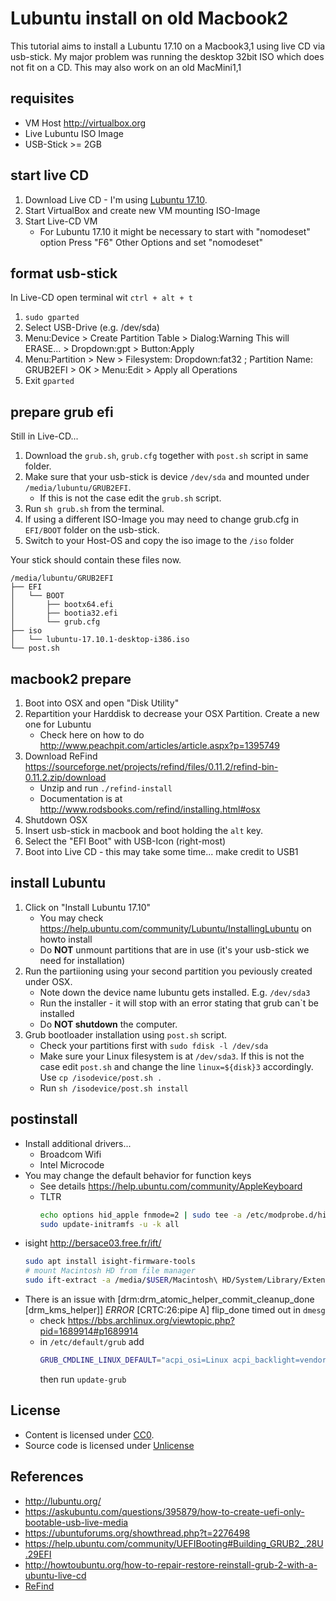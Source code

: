 # Lubuntu install on old Macbook2

This tutorial aims to install a Lubuntu 17.10 on a Macbook3,1 using live CD via usb-stick.
My major problem was running the desktop 32bit ISO which does not fit on a CD. This may also work on an old MacMini1,1

## requisites

- VM Host http://virtualbox.org
- Live Lubuntu ISO Image
- USB-Stick >= 2GB

## start live CD

1. Download Live CD - I'm using [Lubuntu 17.10][Lubuntu 17.10].
2. Start VirtualBox and create new VM mounting ISO-Image
3. Start Live-CD VM
   - For Lubuntu 17.10 it might be necessary to start with "nomodeset" option
     Press "F6" Other Options and set "nomodeset"

## format usb-stick

In Live-CD open terminal wit `ctrl + alt + t`

1. `sudo gparted`
2. Select USB-Drive (e.g. /dev/sda)
3. Menu:Device > Create Partition Table > Dialog:Warning This will ERASE... > Dropdown:gpt > Button:Apply
4. Menu:Partition > New > Filesystem: Dropdown:fat32 ; Partition Name: GRUB2EFI > OK > Menu:Edit > Apply all Operations
5. Exit `gparted`

## prepare grub efi

Still in Live-CD...

1. Download the `grub.sh`, `grub.cfg` together with `post.sh` script in same folder.
2. Make sure that your usb-stick is device `/dev/sda` and mounted under `/media/lubuntu/GRUB2EFI`.
   - If this is not the case edit the `grub.sh` script.
3. Run `sh grub.sh` from the terminal.
4. If using a different ISO-Image you may need to change grub.cfg in `EFI/BOOT` folder on the usb-stick.
5. Switch to your Host-OS and copy the iso image to the `/iso` folder

  Your stick should contain these files now.
  ````
  /media/lubuntu/GRUB2EFI
  ├── EFI
  │   └── BOOT
  │       ├── bootx64.efi
  │       ├── bootia32.efi
  │       └── grub.cfg
  ├── iso
  │   └── lubuntu-17.10.1-desktop-i386.iso
  └── post.sh
  ````

## macbook2 prepare

1. Boot into OSX and open "Disk Utility"
2. Repartition your Harddisk to decrease your OSX Partition. Create a new one for Lubuntu
   - Check here on how to do <http://www.peachpit.com/articles/article.aspx?p=1395749>
3. Download ReFind <https://sourceforge.net/projects/refind/files/0.11.2/refind-bin-0.11.2.zip/download>
   - Unzip and run `./refind-install`
   - Documentation is at <http://www.rodsbooks.com/refind/installing.html#osx>
4. Shutdown OSX
5. Insert usb-stick in macbook and boot holding the `alt` key.
6. Select the "EFI Boot" with USB-Icon (right-most)
7. Boot into Live CD - this may take some time... make credit to USB1

## install Lubuntu

1. Click on "Install Lubuntu 17.10"
   - You may check <https://help.ubuntu.com/community/Lubuntu/InstallingLubuntu> on howto install
   - Do **NOT** unmount partitions that are in use (it's your usb-stick we need for installation)
2. Run the partiioning using your second partition you peviously created under OSX.
   - Note down the device name lubuntu gets installed. E.g. `/dev/sda3`
   - Run the installer - it will stop with an error stating that grub can`t be installed
   - Do **NOT shutdown** the computer.
3. Grub bootloader installation using `post.sh` script.
   - Check your partitions first with `sudo fdisk -l /dev/sda`
   - Make sure your Linux filesystem is at `/dev/sda3`. If this is not the case edit `post.sh` and change the line `linux=${disk}3` accordingly. Use `cp /isodevice/post.sh .`
   - Run `sh /isodevice/post.sh install`

## postinstall

- Install additional drivers...
  - Broadcom Wifi
  - Intel Microcode
- You may change the default behavior for function keys
  - See details https://help.ubuntu.com/community/AppleKeyboard
  - TLTR
    ```bash
    echo options hid_apple fnmode=2 | sudo tee -a /etc/modprobe.d/hid_apple.conf
    sudo update-initramfs -u -k all
    ```
- isight http://bersace03.free.fr/ift/
  ```bash
  sudo apt install isight-firmware-tools
  # mount Macintosh HD from file manager
  sudo ift-extract -a /media/$USER/Macintosh\ HD/System/Library/Extensions/IOUSBFamily.kext/Contents/PlugIns/AppleUSBVideoSupport.kext/Contents/MacOS/AppleUSBVideoSupport
  ```
- There is an issue with [drm:drm_atomic_helper_commit_cleanup_done [drm_kms_helper]] *ERROR* [CRTC:26:pipe A] flip_done timed out in `dmesg`
  - check https://bbs.archlinux.org/viewtopic.php?pid=1689914#p1689914
  - in `/etc/default/grub` add
    ```bash
    GRUB_CMDLINE_LINUX_DEFAULT="acpi_osi=Linux acpi_backlight=vendor video=SVIDEO-1:d"
    ```
    then run `update-grub`

## License

- Content is licensed under [CC0](http://creativecommons.org/publicdomain/zero/1.0/).
- Source code is licensed under [Unlicense](http://unlicense.org/)

## References

- http://lubuntu.org/
- https://askubuntu.com/questions/395879/how-to-create-uefi-only-bootable-usb-live-media
- https://ubuntuforums.org/showthread.php?t=2276498
- https://help.ubuntu.com/community/UEFIBooting#Building_GRUB2_.28U.29EFI
- http://howtoubuntu.org/how-to-repair-restore-reinstall-grub-2-with-a-ubuntu-live-cd
- [ReFind][ReFind]

[Lubuntu 17.10]: http://cdimage.ubuntu.com/lubuntu/releases/17.10.1/release/lubuntu-17.10.1-desktop-i386.iso
[ReFind]: http://www.rodsbooks.com/refind
